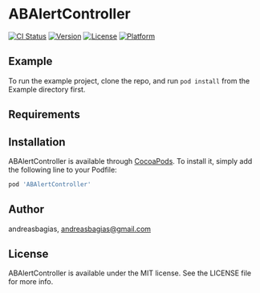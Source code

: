 # ABAlertController

[![CI Status](https://img.shields.io/travis/andreasbagias/ABAlertController.svg?style=flat)](https://travis-ci.org/andreasbagias/ABAlertController)
[![Version](https://img.shields.io/cocoapods/v/ABAlertController.svg?style=flat)](https://cocoapods.org/pods/ABAlertController)
[![License](https://img.shields.io/cocoapods/l/ABAlertController.svg?style=flat)](https://cocoapods.org/pods/ABAlertController)
[![Platform](https://img.shields.io/cocoapods/p/ABAlertController.svg?style=flat)](https://cocoapods.org/pods/ABAlertController)

## Example

To run the example project, clone the repo, and run `pod install` from the Example directory first.

## Requirements

## Installation

ABAlertController is available through [CocoaPods](https://cocoapods.org). To install
it, simply add the following line to your Podfile:

```ruby
pod 'ABAlertController'
```

## Author

andreasbagias, andreasbagias@gmail.com

## License

ABAlertController is available under the MIT license. See the LICENSE file for more info.
